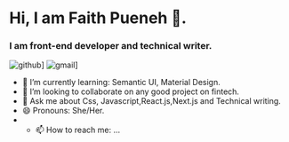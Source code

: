 # Hi, I am Faith Pueneh 👋.
### I am front-end developer and technical writer. 
![github](https://img.shields.io/badge/GitHub-000000?style=for-the-badge&logo=GitHub&logoColor=white)] ![gmail](https://img.shields.io/badge/Gmail-ff0000?style=for-the-badge&logo=Gmail&logoColor=white)]

- 🌱 I’m currently learning: Semantic UI, Material Design.
-  👯 I’m looking to collaborate on any good project on fintech.
- 💬 Ask me about Css, Javascript,React.js,Next.js and Technical writing.
- 😄 Pronouns: She/Her.
- - 📫 How to reach me: ...
<!--
**jasmineblinks/jasmineblinks** is a ✨ _special_ ✨ repository because its `README.md` (this file) appears on your GitHub profile.

Here are some ideas to get you started:

- 🔭 I’m currently working on ...
- 🌱 I’m currently learning ...
- 👯 I’m looking to collaborate on any good project ...
- 🤔 I’m looking for help with ...
- 💬 Ask me about ...
- 📫 How to reach me: ...
- 😄 Pronouns: She/Her ...
- ⚡ Fun fact: ...
-->

